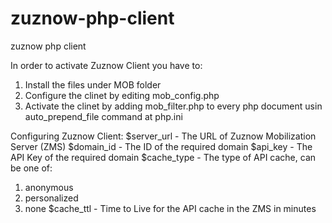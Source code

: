 zuznow-php-client
=================

zuznow php client

In order to activate Zuznow Client you have to:

1. Install the files under MOB folder
2. Configure the clinet by editing mob_config.php
3. Activate the clinet by adding mob_filter.php to every php document usin auto_prepend_file command at php.ini

Configuring Zuznow Client:
$server_url - The URL of Zuznow Mobilization Server (ZMS)
$domain_id - The ID of the required domain
$api_key - The API Key of the required domain
$cache_type - The type of API cache, can be one of:
1. anonymous
2. personalized
3. none
$cache_ttl - Time to Live for the API cache in the ZMS in minutes
 
